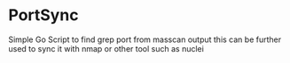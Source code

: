 # PortSync
Simple Go Script to find grep port from masscan output this can be further used to sync it with nmap or other tool such as nuclei
